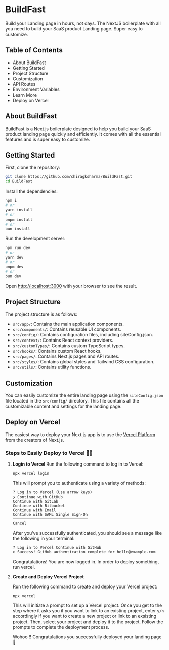 # BuildFast

Build your Landing page in hours, not days. The NextJS boilerplate with all you need to build your SaaS product Landing page. Super easy to customize.

## Table of Contents
- About BuildFast
- Getting Started
- Project Structure
- Customization
- API Routes
- Environment Variables
- Learn More
- Deploy on Vercel

## About BuildFast

BuildFast is a Next.js boilerplate designed to help you build your SaaS product landing page quickly and efficiently. It comes with all the essential features and is super easy to customize.

## Getting Started

First, clone the repository:
```bash
git clone https://github.com/chiragksharma/BuildFast.git
cd BuildFast
```
Install the dependencies:
```bash
npm i
# or
yarn install
# or
pnpm install
# or
bun install
```
Run the development server:

```bash
npm run dev
# or
yarn dev
# or
pnpm dev
# or
bun dev
```

Open [http://localhost:3000](http://localhost:3000) with your browser to see the result.

## Project Structure
The project structure is as follows:
- `src/app/`: Contains the main application components.
- `src/components/`: Contains reusable UI components.
- `src/config/`: Contains configuration files, including siteConfig.json.
- `src/context/`: Contains React context providers.
- `src/customTypes/`: Contains custom TypeScript types.
- `src/hooks/`: Contains custom React hooks.
- `src/pages/`: Contains Next.js pages and API routes.
- `src/styles/`: Contains global styles and Tailwind CSS configuration.
- `src/utils/`: Contains utility functions.

## Customization

You can easily customize the entire landing page using the `siteConfig.json` file located in the `src/config/` directory. This file contains all the customizable content and settings for the landing page.

## Deploy on Vercel

The easiest way to deploy your Next.js app is to use the [Vercel Platform](https://vercel.com/new?utm_medium=default-template&filter=next.js&utm_source=create-next-app&utm_campaign=create-next-app-readme) from the creators of Next.js.

### Steps to Easily Deploy to Vercel 🚀🚀

1. **Login to Vercel**
   Run the following command to log in to Vercel:

    ```sh
    npx vercel login
    ```

    This will prompt you to authenticate using a variety of methods:
    ```
    ? Log in to Vercel (Use arrow keys)
    ❯ Continue with GitHub
    Continue with GitLab
    Continue with Bitbucket
    Continue with Email
    Continue with SAML Single Sign-On
    ─────────────────────────────────
    Cancel
    ```

    After you’ve successfully authenticated, you should see a message like the following in your terminal:

    ```
    ? Log in to Vercel Continue with GitHub
    > Success! GitHub authentication complete for hello@example.com
    ```
    Congratulations! You are now logged in. In order to deploy something, run vercel.

 2. **Create and Deploy Vercel Project**

    Run the following command to create and deploy your Vercel project:
    ```
    npx vercel
    ```
    This will initiate a prompt to set up a Vercel project. Once you get to the step where it asks you if you want to link to an existing project, enter `y/n` accordingly if you want to create a new project or link to an exsisting project.
    Then, select your project and deploy it to the project. Follow the prompts to complete the deployment process. 
   
    Wohoo !! Congratulations you successfully deployed your landing page 🥳
    



